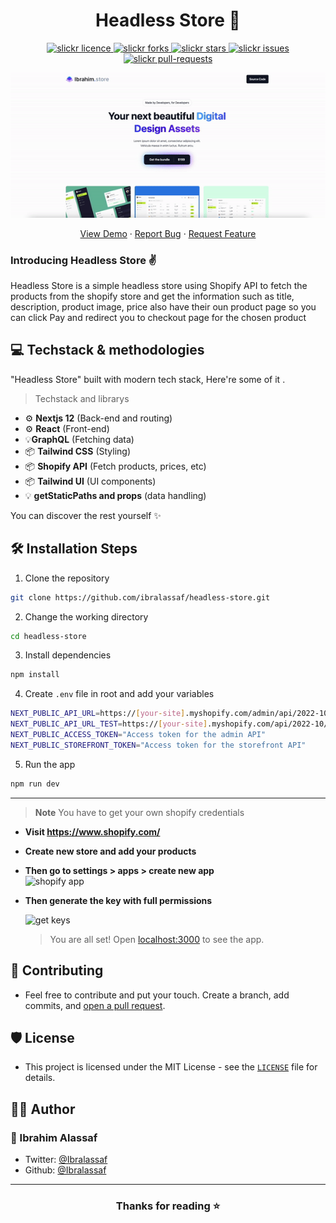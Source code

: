 <p align="center">

</p>
<h1 align="center">Headless Store 🛒</h1>

<p align="center">
<a href="https://github.com/ibralassaf/headless-store/blob/master/LICENSE" target="blank">
<img src="https://img.shields.io/github/license/saviomartin/slickr?style=flat-square" alt="slickr licence" />
</a>
<a href="https://github.com/ibralassaf/headless-store/fork" target="blank">
<img src="https://img.shields.io/github/forks/ibralassaf/headless-store?style=flat-square" alt="slickr forks"/>
</a>
<a href="https://github.com/ibralassaf/headless-store/stargazers" target="blank">
<img src="https://img.shields.io/github/stars/ibralassaf/headless-store?style=flat-square" alt="slickr stars"/>
</a>
<a href="https://github.com/ibralassaf/headless-store/issues" target="blank">
<img src="https://img.shields.io/github/issues/ibralassaf/headless-store?style=flat-square" alt="slickr issues"/>
</a>
<a href="https://github.com/ibralassaf/headless-store/pulls" target="blank">
<img src="https://img.shields.io/github/issues-pr/ibralassaf/headless-store?style=flat-square" alt="slickr pull-requests"/>
</a>

</p>

<p align="center"><img src="/public/headless-store-gif.gif" alt="headless-store gif" width="550" /></p>

<p align="center">
    <a href="https://link.ibas.dev/headstore">View Demo</a>
    ·
    <a href="https://github.com/ibralassaf/headless-store/issues/new/choose">Report Bug</a>
    ·
    <a href="https://github.com/ibralassaf/headless-store/issues/new/choose">Request Feature</a>
</p>

### Introducing Headless Store ✌️

Headless Store is a simple headless store using Shopify API to fetch the products from the shopify store and get the information such as title, description, product image, price also have their oun product page so you can click Pay and redirect you to checkout page for the chosen product

## 💻 Techstack & methodologies

"Headless Store" built with modern tech stack, Here're some of it .

> Techstack and librarys

- ⚙️ **Nextjs 12** (Back-end and routing)
- ⚙️ **React** (Front-end)
- 💡**GraphQL** (Fetching data)
- 📦 **Tailwind CSS** (Styling)
- 📦 **Shopify API** (Fetch products, prices, etc)
- 📦 **Tailwind UI** (UI components)
- 💡 **getStaticPaths and props** (data handling)

You can discover the rest yourself ✨️

## 🛠️ Installation Steps

1. Clone the repository

```bash
git clone https://github.com/ibralassaf/headless-store.git
```

2. Change the working directory

```bash
cd headless-store
```

3. Install dependencies

```bash
npm install
```

4. Create `.env` file in root and add your variables

```bash
NEXT_PUBLIC_API_URL=https://[your-site].myshopify.com/admin/api/2022-10/graphql.json "For admin API"
NEXT_PUBLIC_API_URL_TEST=https://[your-site].myshopify.com/api/2022-10/graphql.json "For storefront API"
NEXT_PUBLIC_ACCESS_TOKEN="Access token for the admin API"
NEXT_PUBLIC_STOREFRONT_TOKEN="Access token for the storefront API"
```

5. Run the app

```bash
npm run dev
```

---

> **Note**
> You have to get your own shopify credentials

- **Visit https://www.shopify.com/**
- **Create new store and add your products**
- **Then go to settings > apps > create new app**
  <br/>
  <img src="https://i.imgur.com/x4XCMwG.png" alt="shopify app">
  <br/>
- **Then generate the key with full permissions**

  <img src="https://i.imgur.com/44ZAWh8.png" alt="get keys">
  <br/>

  > You are all set! Open [localhost:3000](http://localhost:3000/) to see the app.

## 🍰 Contributing

- Feel free to contribute and put your touch. Create a branch, add commits, and [open a pull request](https://github.com/ibralassaf/spotify-clone/compare).

## 🛡️ License

- This project is licensed under the MIT License - see the [`LICENSE`](LICENSE) file for details.

## 👨‍💻 Author

### 👤 Ibrahim Alassaf

- Twitter: [@Ibralassaf](https://twitter.com/Ibralassaf)
- Github: [@Ibralassaf](https://github.com/Ibralassaf)

---

<h3 align="center">
Thanks for reading ⭐️
</h3>

